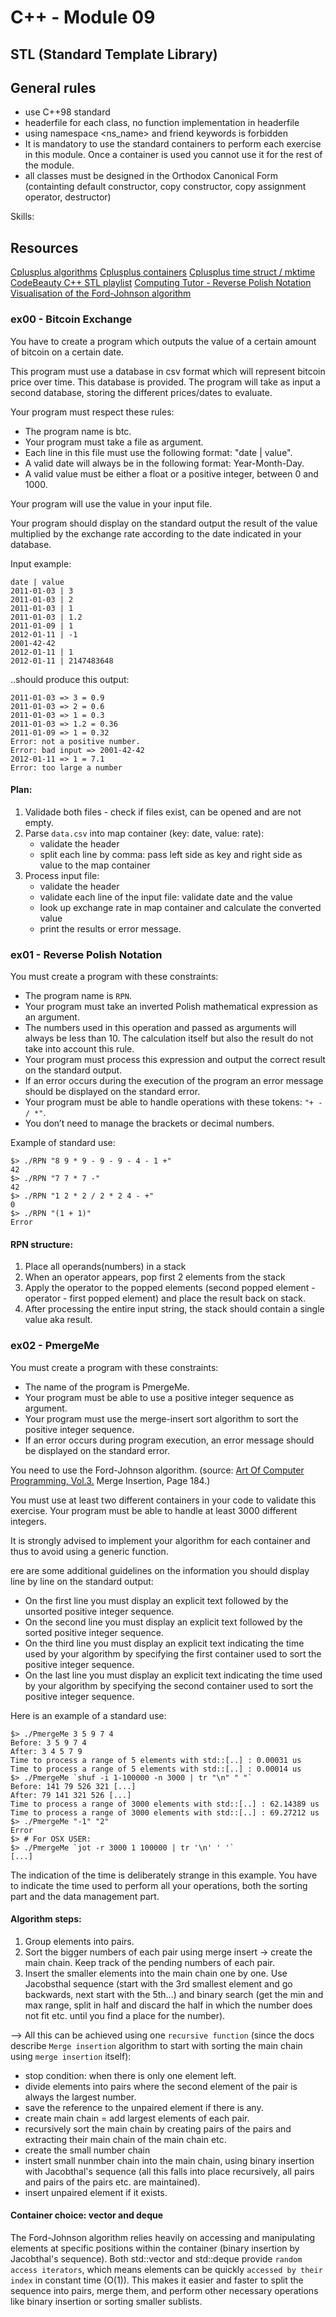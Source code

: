 # C++ - Module 09

## STL (Standard Template Library)

## General rules

- use C++98 standard
- headerfile for each class, no function implementation in headerfile
- using namespace <ns_name> and friend keywords is forbidden
- It is mandatory to use the standard containers to perform each exercise in this module.
  Once a container is used you cannot use it for the rest of the module.
- all classes must be designed in the Orthodox Canonical Form (containting default constructor, copy constructor, copy assignment operator, destructor)

Skills:

## Resources

[Cplusplus algorithms](https://cplusplus.com/reference/algorithm/)
[Cplusplus containers](https://cplusplus.com/reference/stl/)
[Cplusplus time struct / mktime](https://cplusplus.com/reference/ctime/)
[CodeBeauty C++ STL playlist](https://www.youtube.com/playlist?list=PL43pGnjiVwgR9BloyT0OgsMo8d_hylBv0)
[Computing Tutor - Reverse Polish Notation](https://www.youtube.com/watch?v=HDwRlIc75w4)
[Visualisation of the Ford-Johnson algorithm](https://dev.to/emuminov/human-explanation-and-step-by-step-visualisation-of-the-ford-johnson-algorithm-5g91)

### ex00 - Bitcoin Exchange

You have to create a program which outputs the value of a certain amount of bitcoin
on a certain date.

This program must use a database in csv format which will represent bitcoin price
over time. This database is provided.
The program will take as input a second database, storing the different prices/dates
to evaluate.

Your program must respect these rules:

- The program name is btc.
- Your program must take a file as argument.
- Each line in this file must use the following format: "date | value".
- A valid date will always be in the following format: Year-Month-Day.
- A valid value must be either a float or a positive integer, between 0 and 1000.

Your program will use the value in your input file.

Your program should display on the standard output the result of the value multiplied
by the exchange rate according to the date indicated in your database.

Input example:

```
date | value
2011-01-03 | 3
2011-01-03 | 2
2011-01-03 | 1
2011-01-03 | 1.2
2011-01-09 | 1
2012-01-11 | -1
2001-42-42
2012-01-11 | 1
2012-01-11 | 2147483648
```

..should produce this output:

```
2011-01-03 => 3 = 0.9
2011-01-03 => 2 = 0.6
2011-01-03 => 1 = 0.3
2011-01-03 => 1.2 = 0.36
2011-01-09 => 1 = 0.32
Error: not a positive number.
Error: bad input => 2001-42-42
2012-01-11 => 1 = 7.1
Error: too large a number
```

#### Plan:

1. Validade both files - check if files exist, can be opened and are not empty.
2. Parse `data.csv` into map container (key: date, value: rate):
   - validate the header
   - split each line by comma: pass left side as key and right side as value to the map container
3. Process input file:
   - validate the header
   - validate each line of the input file: validate date and the value
   - look up exchange rate in map container and calculate the converted value
   - print the results or error message.

### ex01 - Reverse Polish Notation

You must create a program with these constraints:

- The program name is `RPN`.
- Your program must take an inverted Polish mathematical expression as an argument.
- The numbers used in this operation and passed as arguments will always be less
  than 10. The calculation itself but also the result do not take into account this rule.
- Your program must process this expression and output the correct result on the
  standard output.
- If an error occurs during the execution of the program an error message should be
  displayed on the standard error.
- Your program must be able to handle operations with these tokens: `"+ - / *"`.
- You don’t need to manage the brackets or decimal numbers.

Example of standard use:

```
$> ./RPN "8 9 * 9 - 9 - 9 - 4 - 1 +"
42
$> ./RPN "7 7 * 7 -"
42
$> ./RPN "1 2 * 2 / 2 * 2 4 - +"
0
$> ./RPN "(1 + 1)"
Error
```

#### RPN structure:

1. Place all operands(numbers) in a stack
2. When an operator appears, pop first 2 elements from the stack
3. Apply the operator to the popped elements (second popped element - operator - first popped element) and place the result back on stack.
4. After processing the entire input string, the stack should contain a single value aka result.

### ex02 - PmergeMe

You must create a program with these constraints:

- The name of the program is PmergeMe.
- Your program must be able to use a positive integer sequence as argument.
- Your program must use the merge-insert sort algorithm to sort the positive integer sequence.
- If an error occurs during program execution, an error message should be displayed on the standard error.

You need to use the Ford-Johnson algorithm.
(source: [Art Of Computer Programming, Vol.3.](<https://seriouscomputerist.atariverse.com/media/pdf/book/Art%20of%20Computer%20Programming%20-%20Volume%203%20(Sorting%20&%20Searching).pdf>) Merge Insertion,
Page 184.)

You must use at least two different containers in your code to
validate this exercise. Your program must be able to handle at
least 3000 different integers.

It is strongly advised to implement your algorithm for each container
and thus to avoid using a generic function.

ere are some additional guidelines on the information you should display line by line on the standard output:

- On the first line you must display an explicit text followed by the unsorted positive integer sequence.
- On the second line you must display an explicit text followed by the sorted positive integer sequence.
- On the third line you must display an explicit text indicating the time used by your algorithm by specifying the first container used to sort the positive integer sequence.
- On the last line you must display an explicit text indicating the time used by your algorithm by specifying the second container used to sort the positive integer sequence.

Here is an example of a standard use:

```
$> ./PmergeMe 3 5 9 7 4
Before: 3 5 9 7 4
After: 3 4 5 7 9
Time to process a range of 5 elements with std::[..] : 0.00031 us
Time to process a range of 5 elements with std::[..] : 0.00014 us
$> ./PmergeMe `shuf -i 1-100000 -n 3000 | tr "\n" " "`
Before: 141 79 526 321 [...]
After: 79 141 321 526 [...]
Time to process a range of 3000 elements with std::[..] : 62.14389 us
Time to process a range of 3000 elements with std::[..] : 69.27212 us
$> ./PmergeMe "-1" "2"
Error
$> # For OSX USER:
$> ./PmergeMe `jot -r 3000 1 100000 | tr '\n' ' '`
[...]
```

The indication of the time is deliberately strange in this example.
You have to indicate the time used to perform all your
operations, both the sorting part and the data management part.

#### Algorithm steps:

1. Group elements into pairs.
2. Sort the bigger numbers of each pair using merge insert -> create the main chain. Keep track of the pending numbers of each pair.
3. Insert the smaller elements into the main chain one by one. Use Jacobsthal sequence (start with the 3rd smallest element and go backwards, next start with the 5th...) and binary search (get the min and max range, split in half and discard the half in which the number does not fit etc. until you find a place for the number).

--> All this can be achieved using one `recursive function` (since the docs describe `Merge insertion` algorithm to start with sorting the main chain using `merge insertion` itself):

- stop condition: when there is only one element left.
- divide elements into pairs where the second element of the pair is always the largest number.
- save the reference to the unpaired element if there is any.
- create main chain = add largest elements of each pair.
- recursively sort the main chain by creating pairs of the pairs and extracting their main chain of the main chain etc.
- create the small number chain
- instert small nunmber chain into the main chain, using binary insertion with Jacobthal's sequence (all this falls into place recursively, all pairs and pairs of the pairs etc. are maintained).
- insert unpaired element if it exists.

#### Container choice: vector and deque

The Ford-Johnson algorithm relies heavily on accessing and manipulating elements at specific positions within the container (binary insertion by Jacobthal's sequence). Both std::vector and std::deque provide `random access iterators`, which means elements can be quickly `accessed by their index` in constant time (O(1)). This makes it easier and faster to split the sequence into pairs, merge them, and perform other necessary operations like binary insertion or sorting smaller sublists.
